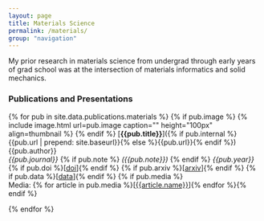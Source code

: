 ```yaml
---
layout: page
title: Materials Science
permalink: /materials/
group: "navigation"
---
```

My prior research in materials science from undergrad through early years of grad school was at the intersection of materials informatics and solid mechanics. 

### <a name="pubspres"> Publications and Presentations </a>
{% for pub in site.data.publications.materials %}
{% if pub.image %}
{% include image.html url=pub.image caption="" height="100px" align=thumbnail %}
{% endif %}
[**{{pub.title}}**]({% if pub.internal %}{{pub.url | prepend: site.baseurl}}{% else %}{{pub.url}}{% endif %})<br />
{{pub.author}}<br />
*{{pub.journal}}*
{% if pub.note %} *({{pub.note}})*
{% endif %} *{{pub.year}}* {% if pub.doi %}[[doi]({{pub.doi}})]{% endif %}
{% if pub.arxiv %}[[arxiv]({{pub.arxiv}})]{% endif %}
{% if pub.data %}[[data]({{pub.data}})]{% endif %}
{% if pub.media %}<br />Media: {% for article in pub.media %}[[{{article.name}}]({{article.url}})]{% endfor %}{% endif %}

{% endfor %}

